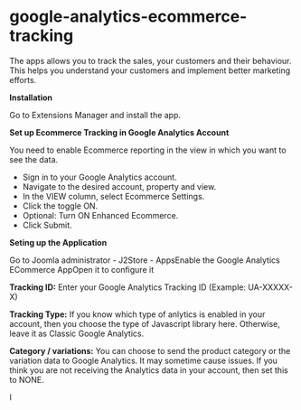 # google-analytics-ecommerce-tracking

The apps allows you to track the sales, your customers and their behaviour. This helps you understand your customers and implement better marketing efforts.

**Installation**

Go to Extensions Manager and install the app.

**Set up Ecommerce Tracking in Google Analytics Account**

You need to enable Ecommerce reporting in the view in which you want to see the data.

* Sign in to your Google Analytics account.
* Navigate to the desired account, property and view.
* In the VIEW column, select Ecommerce Settings.
* Click the toggle ON.
* Optional: Turn ON Enhanced Ecommerce.
* Click Submit.

**Seting up the Application**

Go to Joomla administrator - J2Store - AppsEnable the Google Analytics ECommerce AppOpen it to configure it

**Tracking ID:** Enter your Google Analytics Tracking ID \(Example: UA-XXXXX-X\)

**Tracking Type:** If you know which type of anlytics is enabled in your account, then you choose the type of Javascript library here. Otherwise, leave it as Classic Google Analytics.

**Category / variations:** You can choose to send the product category or the variation data to Google Analytics. It may sometime cause issues. If you think you are not receiving the Analytics data in your account, then set this to NONE.

I

